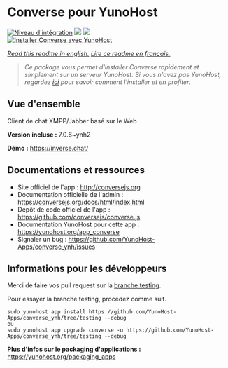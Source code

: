 # Converse pour YunoHost

[![Niveau d'intégration](https://dash.yunohost.org/integration/converse.svg)](https://dash.yunohost.org/appci/app/converse) ![](https://ci-apps.yunohost.org/ci/badges/converse.status.svg) ![](https://ci-apps.yunohost.org/ci/badges/converse.maintain.svg)  
[![Installer Converse avec YunoHost](https://install-app.yunohost.org/install-with-yunohost.svg)](https://install-app.yunohost.org/?app=converse)

*[Read this readme in english.](./README.md)*
*[Lire ce readme en français.](./README_fr.md)*

> *Ce package vous permet d'installer Converse rapidement et simplement sur un serveur YunoHost.
Si vous n'avez pas YunoHost, regardez [ici](https://yunohost.org/#/install) pour savoir comment l'installer et en profiter.*

## Vue d'ensemble

Client de chat XMPP/Jabber basé sur le Web

**Version incluse :** 7.0.6~ynh2

**Démo :** https://inverse.chat/

## Documentations et ressources

* Site officiel de l'app : http://conversejs.org
* Documentation officielle de l'admin : https://conversejs.org/docs/html/index.html
* Dépôt de code officiel de l'app : https://github.com/conversejs/converse.js
* Documentation YunoHost pour cette app : https://yunohost.org/app_converse
* Signaler un bug : https://github.com/YunoHost-Apps/converse_ynh/issues

## Informations pour les développeurs

Merci de faire vos pull request sur la [branche testing](https://github.com/YunoHost-Apps/converse_ynh/tree/testing).

Pour essayer la branche testing, procédez comme suit.
```
sudo yunohost app install https://github.com/YunoHost-Apps/converse_ynh/tree/testing --debug
ou
sudo yunohost app upgrade converse -u https://github.com/YunoHost-Apps/converse_ynh/tree/testing --debug
```

**Plus d'infos sur le packaging d'applications :** https://yunohost.org/packaging_apps